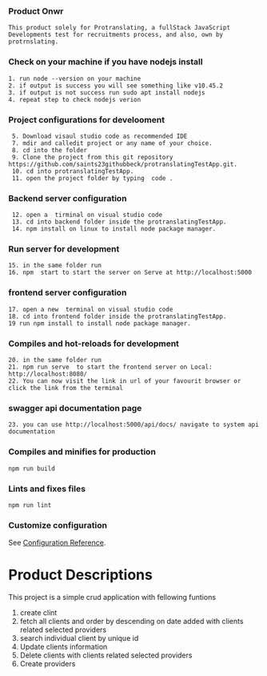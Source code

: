 ### Product Onwr
```
This product solely for Protranslating, a fullStack JavaScript Developments test for recruitments process, and also, own by protrnslating.

```
### Check on your machine if you have nodejs install

 ```
 1. run node --version on your machine
 2. if output is success you will see something like v10.45.2
 3. if output is not success run sudo apt install nodejs
 4. repeat step to check nodejs verion 

 ```

### Project configurations for develooment

```
 5. Download visaul studio code as recommended IDE
 7. mdir and calledit project or any name of your choice.
 8. cd into the folder
 9. Clone the project from this git repository https://github.com/saints23githubbeck/protranslatingTestApp.git.
 10. cd into protranslatingTestApp.
 11. open the project folder by typing  code .

```

### Backend server configuration
```
 12. open a  tirminal on visual studio code
 13. cd into backend folder inside the protranslatingTestApp.
 14. npm install on linux to install node package manager.

```

### Run server for development
```
15. in the same folder run
16. npm  start to start the server on Serve at http://localhost:5000

```

### frontend server configuration
```
17. open a new  terminal on visual studio code
18. cd into frontend folder inside the protranslatingTestApp.
19 run npm install to install node package manager.

```
### Compiles and hot-reloads for development
```
20. in the same folder run
21. npm run serve  to start the frontend server on Local:   http://localhost:8080/
22. You can now visit the link in url of your favourit browser or click the link from the terminal

```
### swagger api documentation page
```
23. you can use http://localhost:5000/api/docs/ navigate to system api documentation

```

### Compiles and minifies for production
```
npm run build

```

### Lints and fixes files
```
npm run lint

```

### Customize configuration
See [Configuration Reference](https://cli.vuejs.org/config/).


# Product Descriptions

 This project is a simple crud application with fellowing funtions

 1. create clint
 2. fetch all clients and order by descending on date added with clients related selected providers
 3. search individual client by unique id
 4. Update clients information 
 5. Delete clients with clients related selected providers
 6. Create providers